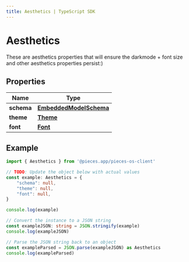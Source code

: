 ```yaml
---
title: Aesthetics | TypeScript SDK
---
```



# Aesthetics

These are aesthetics properties that will ensure the darkmode + font size and other aesthetics properties persist:)

## Properties

Name | Type
------------ | -------------
**schema** | [**EmbeddedModelSchema**](EmbeddedModelSchema)
**theme** | [**Theme**](Theme)
**font** | [**Font**](Font)

## Example

```typescript
import { Aesthetics } from '@pieces.app/pieces-os-client'

// TODO: Update the object below with actual values
const example: Aesthetics = {
    "schema": null,
    "theme": null,
    "font": null,
}

console.log(example)

// Convert the instance to a JSON string
const exampleJSON: string = JSON.stringify(example)
console.log(exampleJSON)

// Parse the JSON string back to an object
const exampleParsed = JSON.parse(exampleJSON) as Aesthetics
console.log(exampleParsed)
```


